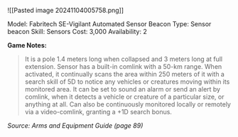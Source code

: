 ![[Pasted image 20241104005758.png]]

Model: Fabritech SE-Vigilant Automated
Sensor Beacon
Type: Sensor beacon
Skill: Sensors
Cost: 3,000
Availability: 2

**Game Notes:** 
> It is a pole 1.4 meters long when collapsed and 3 meters long at full extension. Sensor has a built-in comlink with a 50-km range. When activated, it continually scans the area within 250 meters of it with a search skill of 5D to notice any vehicles or creatures moving within its monitored area. It can be set to sound an alarm or send an alert by comlink, when it detects a vehicle or creature of a particular size, or anything at all. Can also be continuously monitored locally or remotely via a video-comlink, granting a +1D search bonus.

*Source: Arms and Equipment Guide (page 89)*